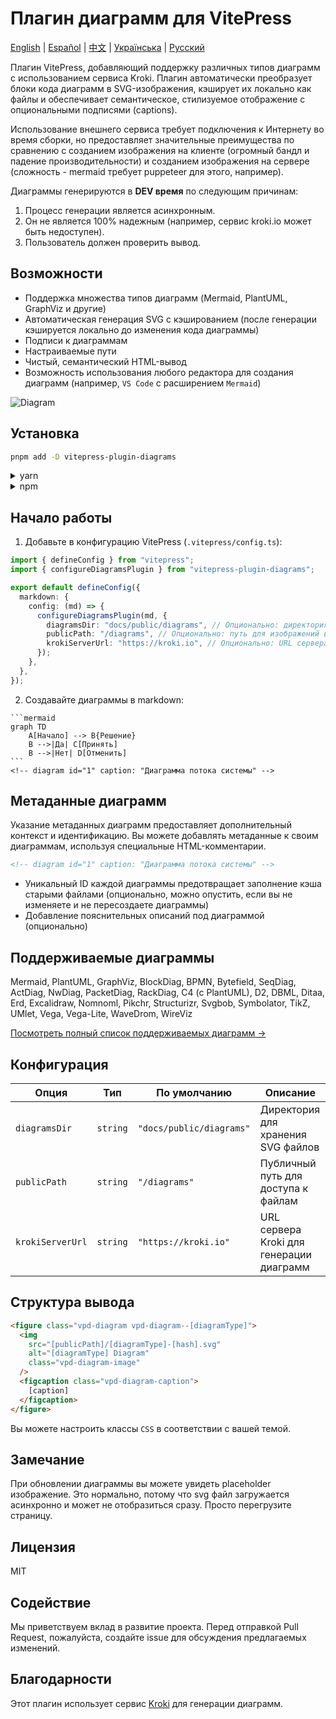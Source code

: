 # Плагин диаграмм для VitePress

[English](README.md) | [Español](README.es.md) | [中文](README.zh.md) | [Українська](README.uk.md) | [Русский](README.ru.md)

Плагин VitePress, добавляющий поддержку различных типов диаграмм с использованием сервиса Kroki. Плагин автоматически преобразует блоки кода диаграмм в SVG-изображения, кэширует их локально как файлы и обеспечивает семантическое, стилизуемое отображение с опциональными подписями (captions).

Использование внешнего сервиса требует подключения к Интернету во время сборки, но предоставляет значительные преимущества по сравнению с созданием изображения на клиенте (огромный бандл и падение производительности) и созданием изображения на сервере (сложность - mermaid требует puppeteer для этого, например).

Диаграммы генерируются в __DEV время__ по следующим причинам:

1. Процесс генерации является асинхронным.
2. Он не является 100% надежным (например, сервис kroki.io может быть недоступен).
3. Пользователь должен проверить вывод.

## Возможности

- Поддержка множества типов диаграмм (Mermaid, PlantUML, GraphViz и другие)
- Автоматическая генерация SVG с кэшированием (после генерации кэшируется локально до изменения кода диаграммы)
- Подписи к диаграммам
- Настраиваемые пути
- Чистый, семантический HTML-вывод
- Возможность использования любого редактора для создания диаграмм (например, `VS Code` с расширением `Mermaid`)

![Diagram](./diag-1.svg)

## Установка

```bash
pnpm add -D vitepress-plugin-diagrams
```

<details>
<summary>yarn</summary>

```bash
yarn add -D vitepress-plugin-diagrams
```
</details>

<details>
<summary>npm</summary>

```bash
npm install --save-dev vitepress-plugin-diagrams
```
</details>

## Начало работы

1. Добавьте в конфигурацию VitePress (`.vitepress/config.ts`):

```ts
import { defineConfig } from "vitepress";
import { configureDiagramsPlugin } from "vitepress-plugin-diagrams";

export default defineConfig({
  markdown: {
    config: (md) => {
      configureDiagramsPlugin(md, {
        diagramsDir: "docs/public/diagrams", // Опционально: директория для сохранения SVG файлов
        publicPath: "/diagrams", // Опционально: путь для изображений в HTML
        krokiServerUrl: "https://kroki.io", // Опционально: URL сервера Kroki
      });
    },
  },
});
```

2. Создавайте диаграммы в markdown:

````
```mermaid
graph TD
    A[Начало] --> B{Решение}
    B -->|Да| C[Принять]
    B -->|Нет| D[Отменить]
```
<!-- diagram id="1" caption: "Диаграмма потока системы" -->
````

## Метаданные диаграмм

Указание метаданных диаграмм предоставляет дополнительный контекст и идентификацию. Вы можете добавлять метаданные к своим диаграммам, используя специальные HTML-комментарии.

```html
<!-- diagram id="1" caption: "Диаграмма потока системы" -->
```

- Уникальный ID каждой диаграммы предотвращает заполнение кэша старыми файлами (опционально, можно опустить, если вы не изменяете и не пересоздаете диаграммы)
- Добавление пояснительных описаний под диаграммой (опционально) 

## Поддерживаемые диаграммы

Mermaid, PlantUML, GraphViz, BlockDiag, BPMN, Bytefield, SeqDiag, ActDiag, NwDiag, PacketDiag, RackDiag, C4 (с PlantUML), D2, DBML, Ditaa, Erd, Excalidraw, Nomnoml, Pikchr, Structurizr, Svgbob, Symbolator, TikZ, UMlet, Vega, Vega-Lite, WaveDrom, WireViz

[Посмотреть полный список поддерживаемых диаграмм →](https://kroki.io/#support)

## Конфигурация

| Опция | Тип | По умолчанию | Описание |
|--------|------|---------|-------------|
| `diagramsDir` | `string` | `"docs/public/diagrams"` | Директория для хранения SVG файлов |
| `publicPath` | `string` | `"/diagrams"` | Публичный путь для доступа к файлам |
| `krokiServerUrl` | `string` | `"https://kroki.io"` | URL сервера Kroki для генерации диаграмм |

## Структура вывода

```html
<figure class="vpd-diagram vpd-diagram--[diagramType]">
  <img 
    src="[publicPath]/[diagramType]-[hash].svg" 
    alt="[diagramType] Diagram" 
    class="vpd-diagram-image"
  />
  <figcaption class="vpd-diagram-caption">
    [caption]
  </figcaption>
</figure>
```

Вы можете настроить классы `CSS` в соответствии с вашей темой.

## Замечание

При обновлении диаграммы вы можете увидеть placeholder изображение. Это нормально, потому что svg файл загружается асинхронно и может не отобразиться сразу. Просто перегрузите страницу.

## Лицензия

MIT

## Содействие

Мы приветствуем вклад в развитие проекта. Перед отправкой Pull Request, пожалуйста, создайте issue для обсуждения предлагаемых изменений.

## Благодарности

Этот плагин использует сервис [Kroki](https://kroki.io/) для генерации диаграмм. 